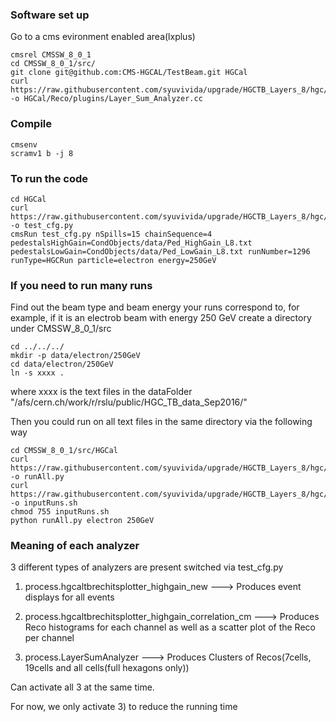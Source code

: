 ### Software set up

Go to a cms evironment enabled area(lxplus)

```
cmsrel CMSSW_8_0_1
cd CMSSW_8_0_1/src/
git clone git@github.com:CMS-HGCAL/TestBeam.git HGCal
curl https://raw.githubusercontent.com/syuvivida/upgrade/HGCTB_Layers_8/hgc/plugin/Layer_Sum_Analyzer.cc -o HGCal/Reco/plugins/Layer_Sum_Analyzer.cc
```


### Compile 
```
cmsenv
scramv1 b -j 8
```
### To run the code
```
cd HGCal
curl https://raw.githubusercontent.com/syuvivida/upgrade/HGCTB_Layers_8/hgc/python/test_cfg.py -o test_cfg.py
cmsRun test_cfg.py nSpills=15 chainSequence=4 pedestalsHighGain=CondObjects/data/Ped_HighGain_L8.txt pedestalsLowGain=CondObjects/data/Ped_LowGain_L8.txt runNumber=1296 runType=HGCRun particle=electron energy=250GeV
```
### If you need to run many runs
Find out the beam type and beam energy your runs correspond to, for example, if it is an electrob beam with energy 250 GeV
create a directory under CMSSW_8_0_1/src

```
cd ../../../
mkdir -p data/electron/250GeV
cd data/electron/250GeV
ln -s xxxx .
```

where xxxx is the text files in the dataFolder "/afs/cern.ch/work/r/rslu/public/HGC_TB_data_Sep2016/"

Then you could run on all text files in the same directory via the following way

```
cd CMSSW_8_0_1/src/HGCal
curl https://raw.githubusercontent.com/syuvivida/upgrade/HGCTB_Layers_8/hgc/python/runAll.py -o runAll.py
curl https://raw.githubusercontent.com/syuvivida/upgrade/HGCTB_Layers_8/hgc/shellscript/inputRuns.sh -o inputRuns.sh
chmod 755 inputRuns.sh
python runAll.py electron 250GeV
```

### Meaning of each analyzer

3 different types of analyzers are present switched via test_cfg.py

1) process.hgcaltbrechitsplotter_highgain_new ---> Produces event displays for all events

2) process.hgcaltbrechitsplotter_highgain_correlation_cm  ---> Produces Reco histograms for each channel as well as a scatter plot of the Reco per channel

3) process.LayerSumAnalyzer ---> Produces Clusters of Recos(7cells, 19cells and all cells(full hexagons only))

Can activate all 3 at the same time.

For now, we only activate 3) to reduce the running time


